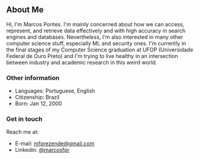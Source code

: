 ## About Me

Hi, I'm Marcos Pontes. I'm mainly concerned about how we can access, represent, and retrieve data effectively and with high accuracy in search engines and databases. Nevertheless, I'm also interested in many other computer science stuff, especially ML and security ones. I'm currently in the final stages of my Computer Science graduation at UFOP (Universidade Federal de Ouro Preto) and I'm trying to live healthy in an intersection between industry and academic research in this weird world.

### Other information

- Languages: Portuguese, English
- Citizenship: Brazil
- Born: Jan 12, 2000

### Get in touch

Reach me at:

- E-mail: <mfprezende@gmail.com>
- Linkedin: [@marcosfpr](https://linkedin.com/in/marcosfpr)



